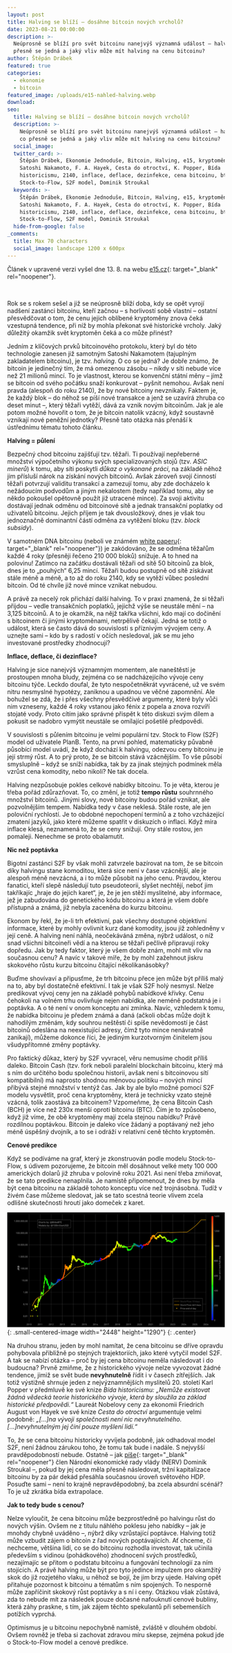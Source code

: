 ```yaml
---
layout: post
title: Halving se blíží – dosáhne bitcoin nových vrcholů?
date: 2023-08-21 00:00:00
description: >-
  Neúprosně se blíží pro svět bitcoinu nanejvýš významná událost – halving. O co
  přesně se jedná a jaký vliv může mít halving na cenu bitcoinu?
author: Štěpán Drábek
featured: true
categories:
  - ekonomie
  - bitcoin
featured_image: /uploads/e15-nahled-halving.webp
download:
seo:
  title: Halving se blíží – dosáhne bitcoin nových vrcholů?
  description: >-
    Neúprosně se blíží pro svět bitcoinu nanejvýš významná událost – halving. O
    co přesně se jedná a jaký vliv může mít halving na cenu bitcoinu?
  social_image:
  twitter_card: >-
    Štěpán Drábek, Ekonomie Jednoduše, Bitcoin, Halving, e15, kryptoměny,
    Satoshi Nakamoto, F. A. Hayek, Cesta do otroctví, K. Popper, Bída
    historicismu, 2140, inflace, deflace, dezinfekce, cena bitcoinu, btc,
    Stock-to-Flow, S2F model, Dominik Stroukal
  keywords: >-
    Štěpán Drábek, Ekonomie Jednoduše, Bitcoin, Halving, e15, kryptoměny,
    Satoshi Nakamoto, F. A. Hayek, Cesta do otroctví, K. Popper, Bída
    historicismu, 2140, inflace, deflace, dezinfekce, cena bitcoinu, btc,
    Stock-to-Flow, S2F model, Dominik Stroukal
  hide-from-google: false
_comments:
  title: Max 70 characters
  social_image: landscape 1200 x 600px
---
```

Článek v upravené verzi vyšel dne 13. 8. na webu&nbsp;[e15.cz](https://www.e15.cz/nazory-a-analyzy/puleni-bitcoinu-se-blizi-pribyva-bludu-proc-pochybovat-ze-cena-kryptomeny-urcite-poroste-1399858){: target="_blank" rel="noopener"}.

&nbsp;

Rok se s rokem sešel a již se neúprosně blíží doba, kdy se opět vyrojí nadšení zastánci bitcoinu, kteří začnou – s horlivostí sobě vlastní – ostatní přesvědčovat o tom, že cenu jejich oblíbené kryptoměny znova čeká vzestupná tendence, při níž by mohla překonat své historické vrcholy. Jaký důležitý okamžik svět kryptoměn čeká a co může přinést?



Jedním z klíčových prvků bitcoinového protokolu, který byl do této technologie zanesen již samotným Satoshi Nakamotem (tajuplným zakladatelem bitcoinu), je tzv. *halving*. O co se jedná? Je dobře známo, že bitcoin je jedinečný tím, že má omezenou zásobu – nikdy v síti nebude více než 21 milionů mincí. To je vlastnost, kterou se konvenční státní měny – jímž se bitcoin od svého počátku snaží konkurovat – pyšnit nemohou. Avšak není pravda (alespoň do roku 2140), že by nové bitcoiny nevznikaly. Faktem je, že každý blok – do něhož se píší nové transakce a jenž se uzavírá zhruba co deset minut –, který těžaři vytěží, dává za vznik novým bitcoinům. Jak je ale potom možné hovořit o tom, že je bitcoin natolik vzácný, když soustavně vznikají nové peněžní jednotky? Přesně tato otázka nás přenáší k ústřednímu tématu tohoto článku.



**Halving = půlení**

Bezpečný chod bitcoinu zajišťují tzv. těžaři. Ti používají nepřeberné množství výpočetního výkonu svých specializovaných stojů (tzv. *ASIC minerů*) k tomu, aby síti poskytli *důkaz o vykonané práci*, na základě něhož jim přísluší nárok na získání nových bitcoinů. Avšak zároveň svojí činností těžaři potvrzují validitu transakcí a zamezují tomu, aby zde docházelo k nežádoucím podvodům a jiným nekalostem (tedy například tomu, aby se někdo pokoušel opětovně použít již utracené mince). Za svoji aktivitu dostávají jednak odměnu od bitcoinové sítě a jednak transakční poplatky od uživatelů bitcoinu. Jejich příjem je tak dvousložkový, dnes je však tou jednoznačně dominantní částí odměna za vytěžení bloku (tzv. *block subsidy*).



V samotném DNA bitcoinu (neboli ve známém [white paperu](https://bitcoin.org/bitcoin.pdf){: target="_blank" rel="noopener"}) je zakódováno, že se odměna těžařům každé 4 roky (přesněji řečeno 210 000 bloků) snižuje. A to hned na polovinu! Zatímco na začátku dostávali těžaři od sítě 50 bitcoinů za blok, dnes je to „pouhých“ 6,25 mincí. Těžaři budou postupně od sítě získávat stále méně a méně, a to až do roku 2140, kdy se vytěží vůbec poslední bitcoin. Od té chvíle již nové mince vznikat nebudou.



A právě za necelý rok přichází další halving. To v praxi znamená, že si těžaři přijdou – vedle transakčních poplatků, jejichž výše se neustále mění – na 3,125 bitcoinů. A to je okamžik, na nějž takřka všichni, kdo mají co dočinění s bitcoinem či jinými kryptoměnami, netrpělivě čekají. Jedná se totiž o událost, která se často dává do souvislosti s příznivým vývojem ceny. A uznejte sami – kdo by s radostí v očích nesledoval, jak se mu jeho investované prostředky zhodnocují?



**Inflace, deflace, či dezinflace?**

Halving je sice nanejvýš významným momentem, ale naneštěstí je prostoupen mnoha bludy, zejména co se nadcházejícího vývoje ceny bitcoinu týče. Leckdo doufal, že tyto nespočetněkrát vyvrácené, už ve svém nitru nesmyslné hypotézy, zaniknou a upadnou ve věčné zapomnění. Ale bohužel se zdá, že i přes všechny přesvědčivé argumenty, které byly vůči nim vzneseny, každé 4 roky vstanou jako fénix z popela a znova rozvíří stojaté vody. Proto cítím jako správné přispět k této diskuzi svým dílem a pokusit se nadobro vymýtit neustále se omílající pošetilé předpovědi.



V souvislosti s půlením bitcoinu je velmi populární tzv. Stock to Flow (S2F) model od uživatele PlanB. Tento, na první pohled, matematicky půvabně působící model uvádí, že když dochází k halvingu, odezvou ceny bitcoinu je její strmý růst. A to prý proto, že se bitcoin stává vzácnějším. To vše působí smysluplně – když se sníží nabídka, tak by za jinak stejných podmínek měla vzrůst cena komodity, nebo nikoli? Ne tak docela.



Halving nezpůsobuje pokles celkové nabídky bitcoinu. To je věta, kterou je třeba pořád zdůrazňovat. To, co změní, je totiž **tempo růstu** souhrnného množství bitcoinů. Jinými slovy, nové bitcoiny budou pořád vznikat, ale pozvolnějším tempem. Nabídka tedy v čase neklesá. Stále roste, ale jen poloviční rychlostí. Je to obdobné nepochopení termínů a z toho vzcházející zmatení jazyků, jako které můžeme spatřit v diskuzích o inflaci. Když míra inflace klesá, neznamená to, že se ceny snižují. Ony stále rostou, jen pomaleji. Nenechme se proto obalamutit.



**Nic než poptávka**

Bigotní zastánci S2F by však mohli zatvrzele bazírovat na tom, že se bitcoin díky halvingu stane komoditou, která sice není v čase vzácnější, ale je alespoň méně nevzácná, a i to může působit na jeho cenu. Pravdou, kterou fanatici, kteří slepě následují tuto pseudoteorii, slyšet nechtějí, neboť jim takříkajíc „hraje do jejich karet“, je, že je jen stěží myslitelné, aby informace, jež je zabudována do genetického kódu bitcoinu a která je všem dobře přístupná a známá, již nebyla zaceněna do kurzu bitcoinu.



Ekonom by řekl, že je-li trh efektivní, pak všechny dostupné objektivní informace, které by mohly ovlivnit kurz dané komodity, jsou již zohledněny v její ceně. A halving není náhlá, neočekáváná změna, nýbrž událost, o níž snad všichni bitcoineři vědí a na kterou se těžaři pečlivě připravují roky dopředu. Jak by tedy faktor, který je všem dobře znám, mohl mít vliv na současnou cenu? A navíc v takové míře, že by mohl zažehnout jiskru skokového růstu kurzu bitcoinu čítající několikanásobky?



Buďme shovívaví a připusťme, že trh bitcoinu přece jen může být příliš malý na to, aby byl dostatečně efektivní. I tak je však S2F holý nesmysl. Nelze predikovat vývoj ceny jen na základě pohybů nabídkové křivky. Cenu čehokoli na volném trhu ovlivňuje nejen nabídka, ale neméně podstatná je i poptávka. A o té není v onom konceptu ani zmínka. Navíc, vzhledem k tomu, že nabídka bitcoinu je předem známá a daná (ačkoli občas může dojít k nahodilým změnám, kdy souhrou neštěstí či spíše nevědomostí je část bitcoinů odeslána na neexistující adresy, čímž tyto mince nenávratně zanikají), můžeme dokonce říci, že jediným kurzotvorným činitelem jsou všudypřítomné změny poptávky.



Pro faktický důkaz, který by S2F vyvracel, věru nemusíme chodit příliš daleko. Bitcoin Cash (tzv. fork neboli paralelní blockchain bitcoinu, který má s ním do určitého bodu společnou historii, avšak není s bitcoinovou sítí kompatibilní) má naprosto shodnou měnovou politiku – nových mincí přibývá stejné množství v tentýž čas. Jak by ale bylo možné pomocí S2F modelu vysvětlit, proč cena kryptoměny, která je technicky vzato stejně vzácná, tolik zaostává za bitcoinem? Vzpomeňme, že cena Bitcoin Cash (BCH) je více než 230x menší oproti bitcoinu (BTC). Čím je to způsobeno, když již víme, že obě kryptoměny mají zcela stejnou nabídku? Právě rozdílnou poptávkou. Bitcoin je daleko více žádaný a poptávaný než jeho méně úspěšný dvojník, a to se i odráží v relativní ceně těchto kryptoměn.



**Cenové predikce**

Když se podíváme na graf, který je zkonstruován podle modelu Stock-to-Flow, s údivem pozorujeme, že bitcoin měl dosáhnout velké mety 100 000 amerických dolarů již zhruba v polovině roku 2021. Asi není třeba zmiňovat, že se tato predikce nenaplnila. Je namístě připomenout, že dnes by měla být cena bitcoinu na základě tohoto konceptu více než trojnásobná. Tudíž v živém čase můžeme sledovat, jak se tato scestná teorie vlivem zcela odlišné skutečnosti hroutí jako domeček z karet.



![](/uploads/stock-to-flow.png){: .small-centered-image width="2448" height="1290"}
{: .center}



Na druhou stranu, jeden by mohl namítat, že cena bitcoinu se dříve opravdu pohybovala přibližně po stejných trajektoriích, jako které vytyčil model S2F. A tak se nabízí otázka – proč by jej cena bitcoinu neměla následovat i do budoucna? Prvně zmiňme, že z historického vývoje nelze vyvozovat žádné tendence, jimiž se svět bude **nevyhnutelně** řídit i v časech zítřejších. Jak totiž výstižně shrnuje jeden z nejvýznamnějších myslitelů 20. století Karl Popper v předmluvě ke své knize *Bída historicismu: „Nemůže existovat žádná vědecká teorie historického vývoje, která by sloužila za základ historické předpovědi.“* Laureát Nobelovy ceny za ekonomii Friedrich August von Hayek ve své knize *Cesta do otroctví* argumentuje velmi podobně: *„\[...\]na vývoji společnosti není nic nevyhnutelného. \[...\]nevyhnutelným jej činí pouze myšlení lidí.“*



To, že se cena bitcoinu historicky vyvíjela podobně, jak odhadoval model S2F, není žádnou zárukou toho, že tomu tak bude i nadále. S nejvyšší pravděpodobností nebude. Ostatně – jak [píše](https://blog.trezor.io/the-economics-of-halving-what-will-happen-to-the-price-dab6df11755a){: target="_blank" rel="noopener"} člen Národní ekonomické rady vlády (NERV) Dominik Stroukal –, pokud by jej cena měla přesně následovat, tržní kapitalizace bitcoinu by za pár dekád přesáhla současnou úroveň světového HDP. Posuďte sami – není to krajně nepravděpodobný, ba zcela absurdní scénář? To je už zkrátka bída extrapolace.



**Jak to tedy bude s cenou?**

Nelze vyloučit, že cena bitcoinu může bezprostředně po halvingu růst do nových výšin. Ovšem ne z titulu náhlého poklesu jeho nabídky – jak je mnohdy chybně uváděno –, nýbrž díky vzrůstající poptávce. Halving totiž může vzbudit zájem o bitcoin z řad nových poptávajících. Ať chceme, či nechceme, většina lidí, co se do bitcoinu rozhodla investovat, tak učinila především s vidinou (pohádkového) zhodnocení svých prostředků, nezajímajíc se přitom o podstatu bitcoinu a fungování technologií za ním stojících. A právě halving může být pro tyto jedince impulzem pro okamžitý skok do již rozjetého vlaku, u něhož se bojí, že jim brzy ujede. Halving opět přitahuje pozornost k bitcoinu a tématům s ním spojených. To nesporně může zapříčinit skokový růst poptávky a s ní i ceny. Otázkou však zůstává, zda to nebude mít za následek pouze dočasné nafouknutí cenové bubliny, která záhy praskne, s tím, jak zájem těchto spekulantů při sebemenších potížích vyprchá.



Optimismus je u bitcoinu nepochybně namístě, zvláště v dlouhém období. Ovšem rovněž je třeba si zachovat zdravou míru skepse, zejména pokud jde o Stock-to-Flow model a cenové predikce.